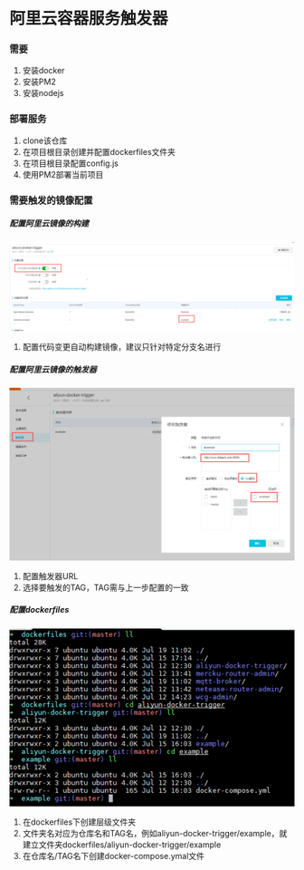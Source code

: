 # 阿里云容器服务触发器

### 需要
1. 安装docker
1. 安装PM2
1. 安装nodejs

### 部署服务
1. clone该仓库
1. 在项目根目录创建并配置dockerfiles文件夹
1. 在项目根目录配置config.js
1. 使用PM2部署当前项目

### 需要触发的镜像配置

##### 配置阿里云镜像的构建
![](./README_IMG/QQ图片20190724174101.png)
1. 配置代码变更自动构建镜像，建议只针对特定分支名进行

##### 配置阿里云镜像的触发器
![](./README_IMG/QQ图片20190724174137.png)
1. 配置触发器URL
1. 选择要触发的TAG，TAG需与上一步配置的一致

##### 配置dockerfiles
![](./README_IMG/QQ图片20190724180143.png)
1. 在dockerfiles下创建层级文件夹
1. 文件夹名对应为仓库名和TAG名，例如aliyun-docker-trigger/example，就建立文件夹dockerfiles/aliyun-docker-trigger/example
1. 在仓库名/TAG名下创建docker-compose.ymal文件